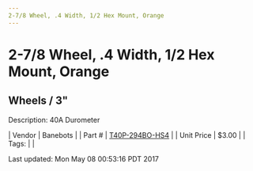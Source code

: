 ```yaml
---
2-7/8 Wheel, .4 Width, 1/2 Hex Mount, Orange
---
```


# 2-7/8 Wheel, .4 Width, 1/2 Hex Mount, Orange
## Wheels / 3"
Description: 	40A Durometer 

| Vendor | Banebots | 
| Part # | [T40P-294BO-HS4](http://www.banebots.com/category/T40P-2875.html) | 
| Unit Price | $3.00 | 
| Tags: |  | 

Last updated: Mon May 08 00:53:16 PDT 2017